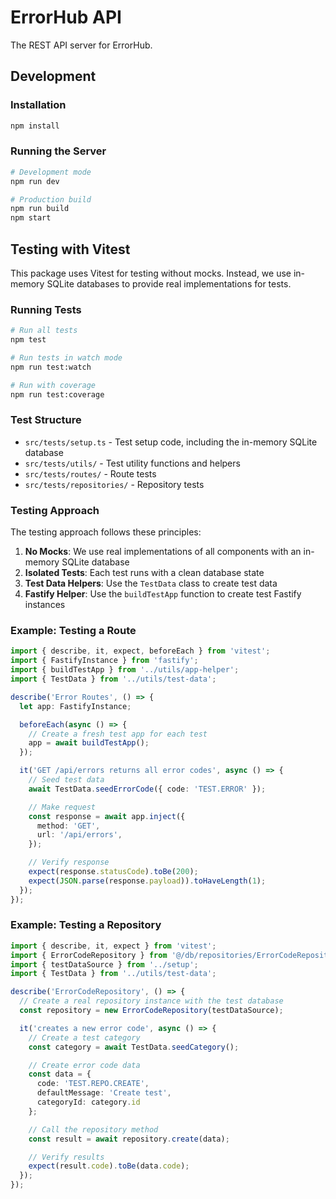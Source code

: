 # ErrorHub API

The REST API server for ErrorHub.

## Development

### Installation

```bash
npm install
```

### Running the Server

```bash
# Development mode
npm run dev

# Production build
npm run build
npm start
```

## Testing with Vitest

This package uses Vitest for testing without mocks. Instead, we use in-memory SQLite databases to provide real implementations for tests.

### Running Tests

```bash
# Run all tests
npm test

# Run tests in watch mode
npm run test:watch

# Run with coverage
npm run test:coverage
```

### Test Structure

- `src/tests/setup.ts` - Test setup code, including the in-memory SQLite database
- `src/tests/utils/` - Test utility functions and helpers
- `src/tests/routes/` - Route tests
- `src/tests/repositories/` - Repository tests

### Testing Approach

The testing approach follows these principles:

1. **No Mocks**: We use real implementations of all components with an in-memory SQLite database
2. **Isolated Tests**: Each test runs with a clean database state
3. **Test Data Helpers**: Use the `TestData` class to create test data
4. **Fastify Helper**: Use the `buildTestApp` function to create test Fastify instances

### Example: Testing a Route

```typescript
import { describe, it, expect, beforeEach } from 'vitest';
import { FastifyInstance } from 'fastify';
import { buildTestApp } from '../utils/app-helper';
import { TestData } from '../utils/test-data';

describe('Error Routes', () => {
  let app: FastifyInstance;

  beforeEach(async () => {
    // Create a fresh test app for each test
    app = await buildTestApp();
  });

  it('GET /api/errors returns all error codes', async () => {
    // Seed test data
    await TestData.seedErrorCode({ code: 'TEST.ERROR' });

    // Make request
    const response = await app.inject({
      method: 'GET',
      url: '/api/errors',
    });

    // Verify response
    expect(response.statusCode).toBe(200);
    expect(JSON.parse(response.payload)).toHaveLength(1);
  });
});
```

### Example: Testing a Repository

```typescript
import { describe, it, expect } from 'vitest';
import { ErrorCodeRepository } from '@/db/repositories/ErrorCodeRepository';
import { testDataSource } from '../setup';
import { TestData } from '../utils/test-data';

describe('ErrorCodeRepository', () => {
  // Create a real repository instance with the test database
  const repository = new ErrorCodeRepository(testDataSource);

  it('creates a new error code', async () => {
    // Create a test category
    const category = await TestData.seedCategory();

    // Create error code data
    const data = {
      code: 'TEST.REPO.CREATE',
      defaultMessage: 'Create test',
      categoryId: category.id
    };

    // Call the repository method
    const result = await repository.create(data);

    // Verify results
    expect(result.code).toBe(data.code);
  });
});
``` 
